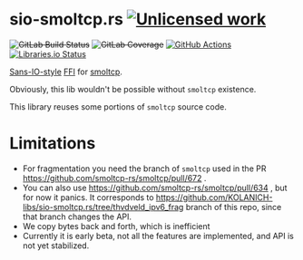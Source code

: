 sio-smoltcp.rs [![Unlicensed work](https://raw.githubusercontent.com/unlicense/unlicense.org/master/static/favicon.png)](https://unlicense.org/)
==============
~~![GitLab Build Status](https://gitlab.com/KOLANICH-libs/sio-smoltcp.rs/badges/master/pipeline.svg)~~
~~![GitLab Coverage](https://gitlab.com/KOLANICH-libs/sio-smoltcp.rs/badges/master/coverage.svg)~~
[![GitHub Actions](https://github.com/KOLANICH-libs/sio-smoltcp.rs/workflows/CI/badge.svg)](https://github.com/KOLANICH-libs/sio-smoltcp.rs/actions/)
[![Libraries.io Status](https://img.shields.io/librariesio/github/KOLANICH-libs/sio-smoltcp.rs.svg)](https://libraries.io/github/KOLANICH-libs/sio-smoltcp.rs)

[Sans-IO-style](https://sans-io.readthedocs.io/how-to-sans-io.html) [FFI](https://en.wikipedia.org/wiki/Foreign_function_interface) for [smoltcp](https://github.com/smoltcp-rs/smoltcp).

Obviously, this lib wouldn't be possible without `smoltcp` existence.

This library reuses some portions of `smoltcp` source code.


Limitations
===========

* For fragmentation you need the branch of `smoltcp` used in the PR https://github.com/smoltcp-rs/smoltcp/pull/672 .
* You can also use https://github.com/smoltcp-rs/smoltcp/pull/634 , but for now it panics. It corresponds to https://github.com/KOLANICH-libs/sio-smoltcp.rs/tree/thvdveld_ipv6_frag branch of this repo, since that branch changes the API.
* We copy bytes back and forth, which is inefficient
* Currently it is early beta, not all the features are implemented, and API is not yet stabilized.
